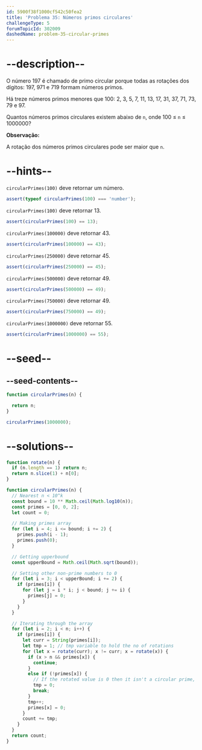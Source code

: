 ```yaml
---
id: 5900f38f1000cf542c50fea2
title: 'Problema 35: Números primos circulares'
challengeType: 5
forumTopicId: 302009
dashedName: problem-35-circular-primes
---
```


# --description--

O número 197 é chamado de primo circular porque todas as rotações dos dígitos: 197, 971 e 719 formam números primos.

Há treze números primos menores que 100: 2, 3, 5, 7, 11, 13, 17, 31, 37, 71, 73, 79 e 97.

Quantos números primos circulares existem abaixo de `n`, onde 100 ≤ `n` ≤ 1000000?

**Observação:**

A rotação dos números primos circulares pode ser maior que `n`.

# --hints--

`circularPrimes(100)` deve retornar um número.

```js
assert(typeof circularPrimes(100) === 'number');
```

`circularPrimes(100)` deve retornar 13.

```js
assert(circularPrimes(100) == 13);
```

`circularPrimes(100000)` deve retornar 43.

```js
assert(circularPrimes(100000) == 43);
```

`circularPrimes(250000)` deve retornar 45.

```js
assert(circularPrimes(250000) == 45);
```

`circularPrimes(500000)` deve retornar 49.

```js
assert(circularPrimes(500000) == 49);
```

`circularPrimes(750000)` deve retornar 49.

```js
assert(circularPrimes(750000) == 49);
```

`circularPrimes(1000000)` deve retornar 55.

```js
assert(circularPrimes(1000000) == 55);
```

# --seed--

## --seed-contents--

```js
function circularPrimes(n) {

  return n;
}

circularPrimes(1000000);
```

# --solutions--

```js
function rotate(n) {
  if (n.length == 1) return n;
  return n.slice(1) + n[0];
}

function circularPrimes(n) {
  // Nearest n < 10^k
  const bound = 10 ** Math.ceil(Math.log10(n));
  const primes = [0, 0, 2];
  let count = 0;

  // Making primes array
  for (let i = 4; i <= bound; i += 2) {
    primes.push(i - 1);
    primes.push(0);
  }

  // Getting upperbound
  const upperBound = Math.ceil(Math.sqrt(bound));

  // Setting other non-prime numbers to 0
  for (let i = 3; i < upperBound; i += 2) {
    if (primes[i]) {
      for (let j = i * i; j < bound; j += i) {
        primes[j] = 0;
      }
    }
  }

  // Iterating through the array
  for (let i = 2; i < n; i++) {
    if (primes[i]) {
      let curr = String(primes[i]);
      let tmp = 1; // tmp variable to hold the no of rotations
      for (let x = rotate(curr); x != curr; x = rotate(x)) {
        if (x > n && primes[x]) {
          continue;
        }
        else if (!primes[x]) {
          // If the rotated value is 0 then it isn't a circular prime, break the loop
          tmp = 0;
          break;
        }
        tmp++;
        primes[x] = 0;
      }
      count += tmp;
    }
  }
  return count;
}
```
